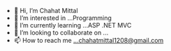 - 👋 Hi, I’m Chahat Mittal
- 👀 I’m interested in ...Programming
- 🌱 I’m currently learning ...ASP .NET MVC
- 💞️ I’m looking to collaborate on ...
- 📫 How to reach me ...chahatmittal1208@gmail.com

<!---
chahat0999/chahat0999 is a ✨ special ✨ repository because its `README.md` (this file) appears on your GitHub profile.
You can click the Preview link to take a look at your changes.
--->
